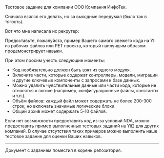 Тестовое задание для компании ООО Компания ИнфоТек.

Сначала взялся его делать, но за выходные передумал (было так в тягость).

Вот что мне написала их рекрутер:

Предоставьте, пожалуйста, пример Вашего самого свежего кода на YII из рабочих файлов или PET проекта, который наилучшим образом продемонстрирует навыки.

При этом просим учесть следующие моменты:

- Код необязательно должен быть взят из одного модуля.
- Включите части, которые содержат контроллеры, модели, миграции и другие ключевые компоненты с запросами к базе данных.
- Можно удалить чувствительные данные или части кода, которые не относятся к логике (например, конфигурационные файлы, константы и т.п.).
- Объём файлов: каждый файл может содержать не более 200-300 строк, но включать значимые логические блоки.
- Общий архив может содержать 5-10 файлов.

Если нет возможности предоставить код из-за условий NDA, можно предоставить пример выполненных тестовых заданий на Yii2 для других компаний.
В случае отсутствия таких примеров можно выполнить наше тестовое задание для оценки Ваших навыков.

<hr>

Документ с заданием поместил в корень репозитория.
